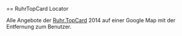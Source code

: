 == RuhrTopCard Locator

Alle Angebote der [Ruhr.TopCard](http://www.ruhrtopcard.de/) 2014 auf einer Google Map mit der Entfernung zum Benutzer.